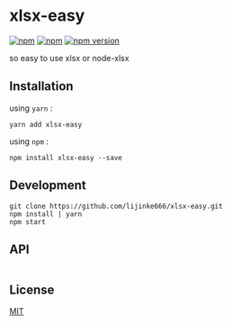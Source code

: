# xlsx-easy

[![npm](https://img.shields.io/npm/dm/xlsx-easy.svg?style=flat-square)](https://www.npmjs.com/package/xlsx-easy)
[![npm](https://img.shields.io/npm/l/xlsx-easy.svg?style=flat-square)](https://www.npmjs.com/package/xlsx-easy)
[![npm version](https://img.shields.io/npm/v/xlsx-easy.svg?style=flat-square)](https://badge.fury.io/js/xlsx-easy)

so easy to use xlsx or node-xlsx

## Installation

using `yarn` :

```
yarn add xlsx-easy
```

using `npm` :

```
npm install xlsx-easy --save
```



## Development

```
git clone https://github.com/lijinke666/xlsx-easy.git
npm install | yarn
npm start
```

## API
```js

```

## License

[MIT](https://github.com/${name}/blob/master/LICENCE)
